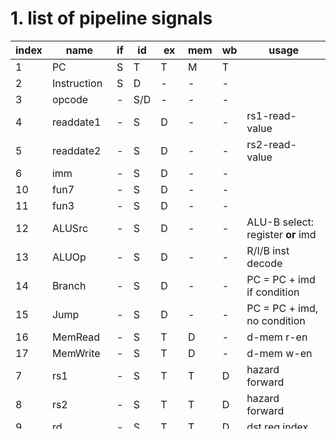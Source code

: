 
# 1. list of pipeline signals 
|index|name|if|id|ex|mem|wb|usage|
|-|----|----|----|----|----|----|--|
|1|PC|S|T|T|M|T||
|2|Instruction|S|D|-|-|-||
|3|opcode|-|S/D|-|-|-||
|4|readdate1|-|S|D|-|-|rs1-read-value|
|5|readdate2|-|S|D|-|-|rs2-read-value|
|6|imm|-|S|D|-|-||
|10|fun7|-|S|D|-|-||
|11|fun3|-|S|D|-|-||
|12|ALUSrc|-|S|D|-|-|ALU-B select: <br> register **or** imd|
|13|ALUOp|-|S|D|-|-|R/I/B inst decode|
|14|Branch|-|S|D|-|-|PC = PC + imd if condition|
|15|Jump|-|S|D|-|-|PC = PC + imd, no condition|
|16|MemRead|-|S|T|D|-|d-mem r-en|
|17|MemWrite|-|S|T|D|-|d-mem w-en|
|7|rs1|-|S|T|T|D|hazard <br> forward|
|8|rs2|-|S|T|T|D|hazard <br> forward|
|9|rd|-|S|T|T|D|dst reg index|
|18|MemtoReg|-|S|T|T|D| wb date select: <br> mem-rd**or** ALU-result|
|19|RegWrite|-|S|T|T|D|reg-w en|
|20|ALUControl|-|-|S/D|-|-||

# 2. check
## 2.1. ALUSrc
2025-01-20-15：47
ALUSrc not uesd.

## 2.2. Jump
2025-01-20-18:00
jump is miss in contrl unit
- add EX_clear_IF_ID if branch or jume case.

## 2.3. fence/system not set signal
is ok, this two case has not involve alu/mem/reg operation

## flush_pipeline
当 control hazard 触发的时候，需要...




